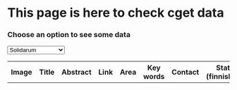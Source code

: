 <html>
<head>
<meta charset="utf-8"/>
<script src="script_data_extended.js"></script>
<link rel="stylesheet" href="style.css" />
	<title>CGET data page</title>
</head>
<body>
	<h1>This page is here to check cget data</h1>
	<h3>Choose an option to see some data</h3>
	<select onchange="init(this.options[this.selectedIndex].value);" 
			onload="init(this.options[0].value);">
		<!--<option value="veolia">Veolia</option>-->
		<option value="solidarum">Solidarum</option>
		<!--<option value="vinci">Vinci</option>-->
		<!--<option value="carasso">Carasso</option>-->
		<!--<option value="apriles">Apriles</option>-->
		<option value="bretagne">Bretagne Creative</option>
		<!--<option value="unccas">Unccas</option>-->
		<option value="reseaurural">Reseau rural</option>
		<option value="avise">Avise</option>
	</select>
	<div id="data"></div>
	<table>	
		<tr>
	    	<th>Image</th>
		    <th>Title</th>
		    <th>Abstract</th>
		    <th>Link</th>
		    <th>Area</th>
		    <th>Key words</th> 
		    <th>Contact</th>
		    <th>State (finnished)</th>
		    <th>Project holder</th>
		    <th>Partner</th> 
		    <th>Economic model</th>
		    <th>Video</th>
		</tr>
	</table>
</body>
</html>
